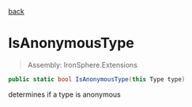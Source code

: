 ﻿

[back](/IronSphere.Extensions/types/TypeExtension)

# IsAnonymousType

> Assembly: IronSphere.Extensions

```csharp
public static bool IsAnonymousType(this Type type)
```

determines if a type is anonymous

 